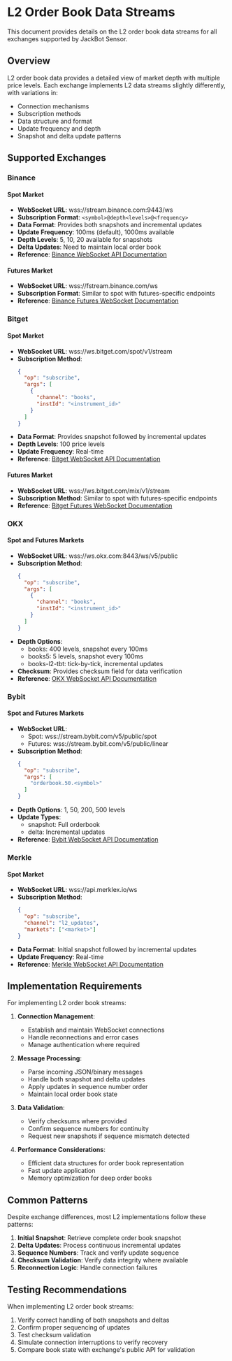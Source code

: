 # L2 Order Book Data Streams

This document provides details on the L2 order book data streams for all exchanges supported by JackBot Sensor.

## Overview

L2 order book data provides a detailed view of market depth with multiple price levels. Each exchange implements L2 data streams slightly differently, with variations in:

- Connection mechanisms
- Subscription methods
- Data structure and format
- Update frequency and depth
- Snapshot and delta update patterns

## Supported Exchanges

### Binance

#### Spot Market
- **WebSocket URL**: wss://stream.binance.com:9443/ws
- **Subscription Format**: `<symbol>@depth<levels>@<frequency>`
- **Data Format**: Provides both snapshots and incremental updates
- **Update Frequency**: 100ms (default), 1000ms available
- **Depth Levels**: 5, 10, 20 available for snapshots
- **Delta Updates**: Need to maintain local order book
- **Reference**: [Binance WebSocket API Documentation](https://binance-docs.github.io/apidocs/spot/en/#diff-depth-stream)

#### Futures Market
- **WebSocket URL**: wss://fstream.binance.com/ws
- **Subscription Format**: Similar to spot with futures-specific endpoints
- **Reference**: [Binance Futures WebSocket Documentation](https://binance-docs.github.io/apidocs/futures/en/#diff-book-depth-streams)

### Bitget

#### Spot Market
- **WebSocket URL**: wss://ws.bitget.com/spot/v1/stream
- **Subscription Method**: 
  ```json
  {
    "op": "subscribe",
    "args": [
      {
        "channel": "books",
        "instId": "<instrument_id>"
      }
    ]
  }
  ```
- **Data Format**: Provides snapshot followed by incremental updates
- **Depth Levels**: 100 price levels
- **Update Frequency**: Real-time
- **Reference**: [Bitget WebSocket API Documentation](https://bitgetlimited.github.io/apidoc/en/spot/#order-book-channel)

#### Futures Market
- **WebSocket URL**: wss://ws.bitget.com/mix/v1/stream
- **Subscription Method**: Similar to spot with futures-specific endpoints
- **Reference**: [Bitget Futures WebSocket Documentation](https://bitgetlimited.github.io/apidoc/en/mix/#order-book-channel)

### OKX

#### Spot and Futures Markets
- **WebSocket URL**: wss://ws.okx.com:8443/ws/v5/public
- **Subscription Method**:
  ```json
  {
    "op": "subscribe",
    "args": [
      {
        "channel": "books",
        "instId": "<instrument_id>"
      }
    ]
  }
  ```
- **Depth Options**: 
  - books: 400 levels, snapshot every 100ms
  - books5: 5 levels, snapshot every 100ms
  - books-l2-tbt: tick-by-tick, incremental updates
- **Checksum**: Provides checksum field for data verification
- **Reference**: [OKX WebSocket API Documentation](https://www.okx.com/docs-v5/en/#websocket-api-market-data-order-book-channel)

### Bybit

#### Spot and Futures Markets
- **WebSocket URL**: 
  - Spot: wss://stream.bybit.com/v5/public/spot
  - Futures: wss://stream.bybit.com/v5/public/linear
- **Subscription Method**:
  ```json
  {
    "op": "subscribe",
    "args": [
      "orderbook.50.<symbol>"
    ]
  }
  ```
- **Depth Options**: 1, 50, 200, 500 levels
- **Update Types**:
  - snapshot: Full orderbook
  - delta: Incremental updates
- **Reference**: [Bybit WebSocket API Documentation](https://bybit-exchange.github.io/docs/v5/websocket/public/orderbook)

### Merkle

#### Spot Market
- **WebSocket URL**: wss://api.merklex.io/ws
- **Subscription Method**:
  ```json
  {
    "op": "subscribe",
    "channel": "l2_updates",
    "markets": ["<market>"]
  }
  ```
- **Data Format**: Initial snapshot followed by incremental updates
- **Update Frequency**: Real-time
- **Reference**: [Merkle WebSocket API Documentation](https://docs.merklex.io/docs/ws-streams/orderbook)

## Implementation Requirements

For implementing L2 order book streams:

1. **Connection Management**:
   - Establish and maintain WebSocket connections
   - Handle reconnections and error cases
   - Manage authentication where required

2. **Message Processing**:
   - Parse incoming JSON/binary messages
   - Handle both snapshot and delta updates
   - Apply updates in sequence number order
   - Maintain local order book state

3. **Data Validation**:
   - Verify checksums where provided
   - Confirm sequence numbers for continuity
   - Request new snapshots if sequence mismatch detected

4. **Performance Considerations**:
   - Efficient data structures for order book representation
   - Fast update application
   - Memory optimization for deep order books

## Common Patterns

Despite exchange differences, most L2 implementations follow these patterns:

1. **Initial Snapshot**: Retrieve complete order book snapshot
2. **Delta Updates**: Process continuous incremental updates
3. **Sequence Numbers**: Track and verify update sequence
4. **Checksum Validation**: Verify data integrity where available
5. **Reconnection Logic**: Handle connection failures

## Testing Recommendations

When implementing L2 order book streams:

1. Verify correct handling of both snapshots and deltas
2. Confirm proper sequencing of updates
3. Test checksum validation
4. Simulate connection interruptions to verify recovery
5. Compare book state with exchange's public API for validation 